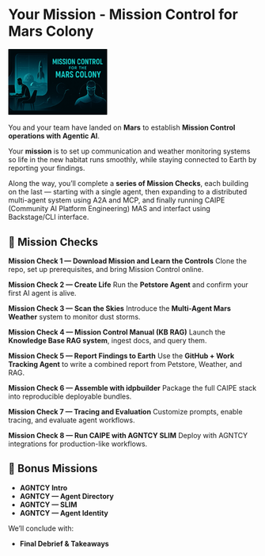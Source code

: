 # Your Mission - Mission Control for Mars Colony

<img src="images/mission-control.svg" alt="Mission Control" width="200">

You and your team have landed on **Mars** to establish **Mission Control operations with Agentic AI**.

Your **mission** is to set up communication and weather monitoring systems so life in the new habitat runs smoothly, while staying connected to Earth by reporting your findings.

Along the way, you’ll complete a **series of Mission Checks**, each building on the last — starting with a single agent, then expanding to a distributed multi-agent system using A2A and MCP, and finally running CAIPE (Community AI Platform Engineering) MAS and interfact using Backstage/CLI interface.


## 🧭 Mission Checks

**Mission Check 1 — Download Mission and Learn the Controls**
Clone the repo, set up prerequisites, and bring Mission Control online.

**Mission Check 2 — Create Life**
Run the **Petstore Agent** and confirm your first AI agent is alive.

**Mission Check 3 — Scan the Skies**
Introduce the **Multi-Agent Mars Weather** system to monitor dust storms.

**Mission Check 4 — Mission Control Manual (KB RAG)**
Launch the **Knowledge Base RAG system**, ingest docs, and query them.

**Mission Check 5 — Report Findings to Earth**
Use the **GitHub + Work Tracking Agent** to write a combined report from Petstore, Weather, and RAG.

**Mission Check 6 — Assemble with idpbuilder**
Package the full CAIPE stack into reproducible deployable bundles.

**Mission Check 7 — Tracing and Evaluation**
Customize prompts, enable tracing, and evaluate agent workflows.

**Mission Check 8 — Run CAIPE with AGNTCY SLIM**
Deploy with AGNTCY integrations for production-like workflows.

## 🎯 Bonus Missions

* **AGNTCY Intro**
* **AGNTCY — Agent Directory**
* **AGNTCY — SLIM**
* **AGNTCY — Agent Identity**

We’ll conclude with:

* **Final Debrief & Takeaways**
